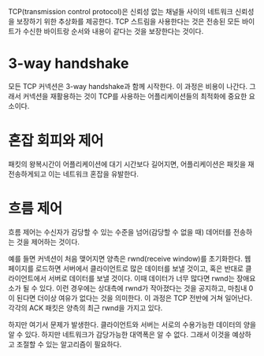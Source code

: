 TCP(transmission control protocol)은 신뢰성 없는 채널들 사이의 네트워크 신뢰성을 보장하기 위한 추상화를 제공한다. TCP 스트림을 사용한다는 것은 전송된 모든 바이트가 수신한 바이트랑 순서와 내용이 같다는 것을 보장한다는 것이다.

3-way handshake
=
모든 TCP 커넥션은 3-way handshake과 함께 시작한다.
이 과정은 비용이 나간다. 그래서 커넥션을 재활용하는 것이 TCP를 사용하는 어플리케이션들의 최적화에 중요한 요소이다.

혼잡 회피와 제어
=
패킷의 왕복시간이 어플리케이션에 대기 시간보다 길어지면, 어플리케이션은 패킷을 재전송하게되고 이는 네트워크 혼잡을 유발한다.

흐름 제어
=
흐름 제어는 수신자가 감당할 수 있는 수준을 넘어(감당할 수 없을 때) 데어터를 전송하는 것을 제어하는 것이다.

예를 들면 커넥션이 처음 맺어지면 양측은 rwnd(receive window)를 초기화한다. 웹페이지를 로드하면 서버에서 클라이언트로 많은 데이터를 보낼 것이고, 혹은 반대로 클라이언트에서 서버로 데이터를 보낼 것이다. 이때 데이터가 너무 많다면 rwnd는 장애요소가 될 수 있다. 이런 경우에는 상대측에 rwnd가 작아졌다는 것을 공지하고, 마침내 0이 된다면 더이상 여유가 없다는 것을 의미한다. 이 과정은 TCP 전반에 거쳐 일어난다. 각각의 ACK 패킷은 양측의 최근 rwnd을 가지고 있다.

하지만 여기서 문제가 발생한다. 클라이언트와 서버는 서로의 수용가능한 데이터의 양을 알 수 있다. 하지만 네트워크가 감당가능한 대역폭은 알 수 없다.
그래서 이것을 예상하고 조절할 수 있는 알고리즘이 필요하다.





